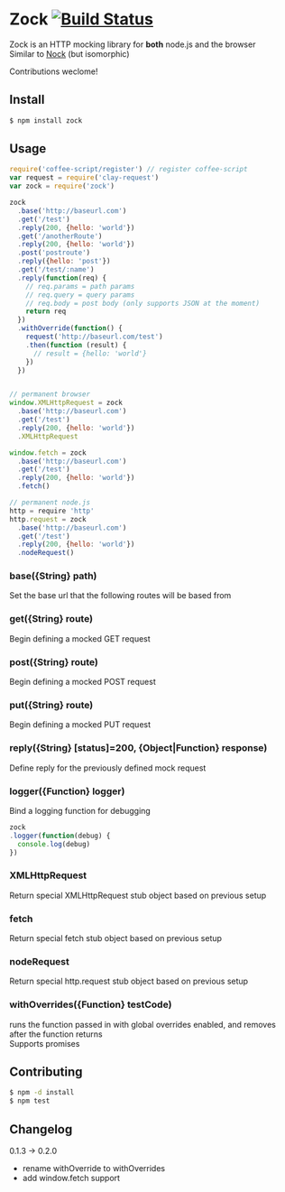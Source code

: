# Zock [![Build Status](https://drone.io/github.com/claydotio/zock/status.png)](https://drone.io/github.com/claydotio/zock/latest)

Zock is an HTTP mocking library for **both** node.js and the browser  
Similar to [Nock](https://github.com/pgte/nock) (but isomorphic)  

Contributions weclome!

## Install

```sh
$ npm install zock
```

## Usage

```js
require('coffee-script/register') // register coffee-script
var request = require('clay-request')
var zock = require('zock')

zock
  .base('http://baseurl.com')
  .get('/test')
  .reply(200, {hello: 'world'})
  .get('/anotherRoute')
  .reply(200, {hello: 'world'})
  .post('postroute')
  .reply({hello: 'post'})
  .get('/test/:name')
  .reply(function(req) {
    // req.params = path params
    // req.query = query params
    // req.body = post body (only supports JSON at the moment)
    return req
  })
  .withOverride(function() {
    request('http://baseurl.com/test')
    .then(function (result) {
      // result = {hello: 'world'}
    })
  })


// permanent browser
window.XMLHttpRequest = zock
  .base('http://baseurl.com')
  .get('/test')
  .reply(200, {hello: 'world'})
  .XMLHttpRequest

window.fetch = zock
  .base('http://baseurl.com')
  .get('/test')
  .reply(200, {hello: 'world'})
  .fetch()

// permanent node.js
http = require 'http'
http.request = zock
  .base('http://baseurl.com')
  .get('/test')
  .reply(200, {hello: 'world'})
  .nodeRequest()
```

### base({String} path)

Set the base url that the following routes will be based from

### get({String} route)

Begin defining a mocked GET request

### post({String} route)

Begin defining a mocked POST request

### put({String} route)

Begin defining a mocked PUT request

### reply({String} [status]=200, {Object|Function} response)

Define reply for the previously defined mock request

### logger({Function} logger)

Bind a logging function for debugging

```js
zock
.logger(function(debug) {
  console.log(debug)
})
```

### XMLHttpRequest

Return special XMLHttpRequest stub object based on previous setup

### fetch

Return special fetch stub object based on previous setup

### nodeRequest

Return special http.request stub object based on previous setup

### withOverrides({Function} testCode)

runs the function passed in with global overrides enabled, and removes after the function returns  
Supports promises

## Contributing

```sh
$ npm -d install
$ npm test
```

## Changelog

0.1.3 -> 0.2.0
  - rename withOverride to withOverrides
  - add window.fetch support
